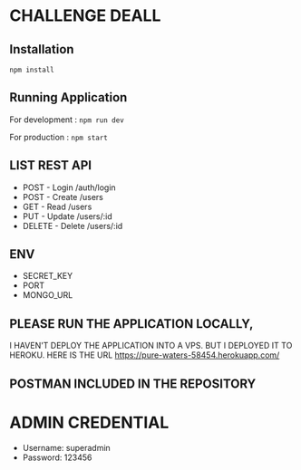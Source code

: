 # CHALLENGE DEALL

## Installation

```npm install```

## Running Application
For development :
```npm run dev```

For production :
```npm start```

## LIST REST API

- POST   - Login /auth/login
- POST   - Create /users
- GET    - Read /users
- PUT    - Update /users/:id
- DELETE - Delete /users/:id

## ENV
- SECRET_KEY
- PORT
- MONGO_URL


## PLEASE RUN THE APPLICATION LOCALLY, 
I HAVEN'T DEPLOY THE APPLICATION INTO A VPS. BUT I DEPLOYED IT TO HEROKU. HERE IS THE URL https://pure-waters-58454.herokuapp.com/


## POSTMAN INCLUDED IN THE REPOSITORY

# ADMIN CREDENTIAL
  - Username: superadmin
  - Password: 123456
